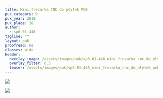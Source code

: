 ```yaml
---
title: Mini frezarka CNC do płytek PCB
puk_category: D
puk_year: 2019
puk_place: 18
author: 
  - sp6-01-446
tagline: ""
layout: puk
proofread: no
classes: wide
header:
  overlay_image: /assets/images/puk/sp6-01-446_mini_frezarka_cnc_do_płytek_pcb.jpg
  overlay_filter: 0.5
  teaser: /assets/images/puk/sp6-01-446_mini_frezarka_cnc_do_płytek_pcb.jpg
---
```






 



![](assets/data/img/projects/2019-18-0.jpg) 


![](assets/img/work-in-progress.jpg) 








 


